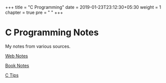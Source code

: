 +++
title = "C Programming"
date = 2019-01-23T23:12:30+05:30
weight = 1
chapter = true
pre = "<i class='devicon-c-plain'></i> "
+++


# C Programming Notes

My notes from various sources.

[Web Notes](/c/notes)

[Book Notes](/c/c-dennis-ritchie)

[C Tips](/c/c-tips)
